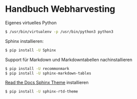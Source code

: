 # Handbuch Webharvesting

Eigenes virtuelles Python 
```bash
$ /usr/bin/virtualenv -p /usr/bin/python3 python3
```

Sphinx installieren:
```bash
$ pip install -U Sphinx
```
Support für Markdown und Markdowntabellen nachinstallieren
```bash
$ pip install -U recommonmark
$ pip install -U sphinx-markdown-tables
```

[Read the Docs Sphinx Theme](https://github.com/readthedocs/sphinx_rtd_theme) installieren

```bash
$ pip install -U sphinx-rtd-theme
```
